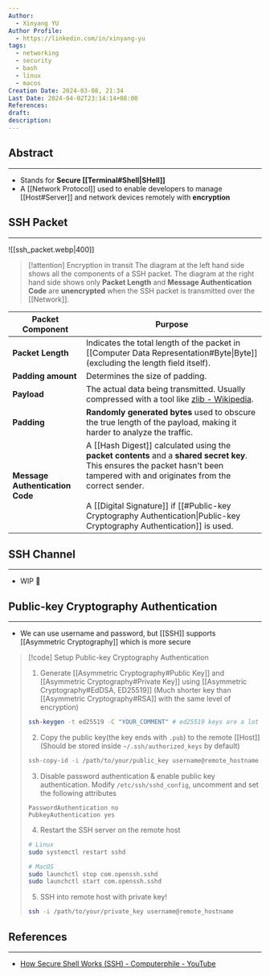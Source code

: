 ```yaml
---
Author:
  - Xinyang YU
Author Profile:
  - https://linkedin.com/in/xinyang-yu
tags:
  - networking
  - security
  - bash
  - linux
  - macos
Creation Date: 2024-03-08, 21:34
Last Date: 2024-04-02T23:14:14+08:00
References: 
draft: 
description: 
---
```

## Abstract
---
- Stands for **Secure [[Terminal#Shell|SHell]]**
- A [[Network Protocol]] used to enable developers to manage [[Host#Server]] and network devices remotely with **encryption**


## SSH Packet
---
![[ssh_packet.webp|400]]

>[!attention] Encryption in transit
> The diagram at the left hand side shows all the components of a SSH packet. The diagram at the right hand side shows only **Packet Length** and **Message Authentication Code** are **unencrypted** when the SSH packet is transmitted over the [[Network]].

| Packet Component                | Purpose                                                                                                                                                                                                                                                                                                           |
| ------------------------------- | ----------------------------------------------------------------------------------------------------------------------------------------------------------------------------------------------------------------------------------------------------------------------------------------------------------------- |
| **Packet Length**               | Indicates the total length of the packet in [[Computer Data Representation#Byte\|Byte]] (excluding the length field itself).                                                                                                                                                                                      |
| **Padding amount**              | Determines the size of padding.                                                                                                                                                                                                                                                                                   |
| **Payload**                     | The actual data being transmitted. Usually compressed with a tool like [zlib - Wikipedia](https://en.wikipedia.org/wiki/Zlib).                                                                                                                                                                                    |
| **Padding**                     | **Randomly generated bytes** used to obscure the true length of the payload, making it harder to analyze the traffic.                                                                                                                                                                                             |
| **Message Authentication Code** | A [[Hash Digest]] calculated using the **packet contents** and a **shared secret key**. This ensures the packet hasn't been tampered with and originates from the correct sender. <br><br>A [[Digital Signature]] if [[#Public-key Cryptography Authentication\|Public-key Cryptography Authentication]] is used. |



## SSH Channel
---
- WIP 🚧

## Public-key Cryptography Authentication
---
- We can use username and password, but [[SSH]] supports [[Asymmetric Cryptography]] which is more secure

>[!code] Setup Public-key Cryptography Authentication
> 1. Generate [[Asymmetric Cryptography#Public Key]] and [[Asymmetric Cryptography#Private Key]] using [[Asymmetric Cryptography#EdDSA, ED25519]] (Much shorter key than [[Asymmetric Cryptography#RSA]] with the same level of encryption)
> ```bash
> ssh-keygen -t ed25519 -C "YOUR_COMMENT" # ed25519 keys are a lot shorter than rsa keys without sacrificing security
> ```
> 
> 2. Copy the public key(the key ends with `.pub`) to the remote [[Host]] (Should be stored inside `~/.ssh/authorized_keys` by default)
> ```bash
> ssh-copy-id -i /path/to/your/public_key username@remote_hostname
> ```
> 
> 3. Disable password authentication & enable public key authentication. Modify `/etc/ssh/sshd_config`, uncomment and set the following attributes
> ```plaintext
> PasswordAuthentication no
> PubkeyAuthentication yes
> ```
> 
> 4. Restart the SSH server on the remote host
> ```bash
> # Linux
> sudo systemctl restart sshd
> 
> # MacOS
> sudo launchctl stop com.openssh.sshd
> sudo launchctl start com.openssh.sshd
> ```
> 
> 5. SSH into remote host with private key!
> ```bash
> ssh -i /path/to/your/private_key username@remote_hostname
> ```


## References
---
- [How Secure Shell Works (SSH) - Computerphile - YouTube](https://youtu.be/ORcvSkgdA58?si=i5F1Jc2ecK1bXJJJ)